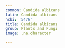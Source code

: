 ```yaml
---
common: Candida albicans
latin: Candida albicans
ncbi: '5476'
title: Candida albicans
group: Plants and Fungi
image: .na.character

---
```

